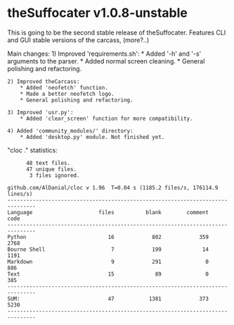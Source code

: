 # theSuffocater v1.0.8-unstable

This is going to be the second stable release of theSuffocater.
Features CLI and GUI stable versions of the carcass, (more?..) 

Main changes:
    1) Improved 'requirements.sh':
        * Added '-h' and '-s' arguments to the parser.
        * Added normal screen cleaning.
        * General polishing and refactoring.

    2) Improved theCarcass:
        * Added 'neofetch' function.
        * Made a better neofetch logo.
        * General polishing and refactoring.

    3) Improved 'usr.py':
        * Added 'clear_screen' function for more compatibility.
    
    4) Added 'community_modules/' directory:
        * Added 'desktop.py' module. Not finished yet.

"cloc ." statistics:

```text
      48 text files.
      47 unique files.                              
       3 files ignored.

github.com/AlDanial/cloc v 1.96  T=0.04 s (1185.2 files/s, 176114.9 lines/s)
-------------------------------------------------------------------------------
Language                     files          blank        comment           code
-------------------------------------------------------------------------------
Python                          16            802            359           2768
Bourne Shell                     7            199             14           1191
Markdown                         9            291              0            886
Text                            15             89              0            385
-------------------------------------------------------------------------------
SUM:                            47           1381            373           5230
-------------------------------------------------------------------------------
```
